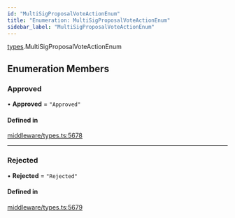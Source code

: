 ```yaml
---
id: "MultiSigProposalVoteActionEnum"
title: "Enumeration: MultiSigProposalVoteActionEnum"
sidebar_label: "MultiSigProposalVoteActionEnum"
---
```


[types](../../../modules/Types/Types.md).MultiSigProposalVoteActionEnum

## Enumeration Members

### Approved

• **Approved** = ``"Approved"``

#### Defined in

[middleware/types.ts:5678](https://github.com/PolymeshAssociation/polymesh-sdk/blob/fbf6882d0/src/middleware/types.ts#L5678)

___

### Rejected

• **Rejected** = ``"Rejected"``

#### Defined in

[middleware/types.ts:5679](https://github.com/PolymeshAssociation/polymesh-sdk/blob/fbf6882d0/src/middleware/types.ts#L5679)
